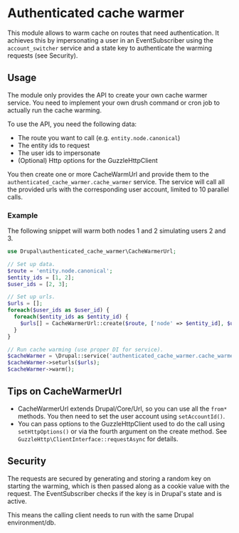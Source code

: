 # Authenticated cache warmer
This module allows to warm cache on routes that need authentication. It achieves this by impersonating a user in an EventSubscriber using the `account_switcher` service and a state key to authenticate the warming requests (see Security).


## Usage
The module only provides the API to create your own cache warmer service. You need to implement your own drush command or cron job to actually run the cache warming.

To use the API, you need the following data:
- The route you want to call (e.g. `entity.node.canonical`)
- The entity ids to request
- The user ids to impersonate
- (Optional) Http options for the GuzzleHttpClient

You then create one or more CacheWarmUrl and provide them to the `authenticated_cache_warmer.cache_warmer` service. The service will call all the provided urls with the corresponding user account, limited to 10 parallel calls.

### Example
The following snippet will warm both nodes 1 and 2 simulating users 2 and 3.
```php
use Drupal\authenticated_cache_warmer\CacheWarmerUrl;

// Set up data.
$route = 'entity.node.canonical';
$entity_ids = [1, 2];
$user_ids = [2, 3];

// Set up urls.
$urls = [];
foreach($user_ids as $user_id) {
  foreach($entity_ids as $entity_id) {
    $urls[] = CacheWarmerUrl::create($route, ['node' => $entity_id], $user_id);
  }
}

// Run cache warming (use proper DI for service).
$cacheWarmer = \Drupal::service('authenticated_cache_warmer.cache_warmer');
$cacheWarmer->seturls($urls);
$cacheWarmer->warm();
```

## Tips on CacheWarmerUrl
- CacheWarmerUrl extends Drupal/Core/Url, so you can use all the `from*` methods. You then need to set the user account using `setAccountId()`.
- You can pass options to the GuzzleHttpClient used to do the call using `setHttpOptions()` or via the fourth argument on the create method. See `GuzzleHttp\ClientInterface::requestAsync` for details.

## Security
The requests are secured by generating and storing a random key on starting the warming, which is then passed along as a cookie value with the request. The EventSubscriber checks if the key is in Drupal's state and is active.

This means the calling client needs to run with the same Drupal environment/db.
